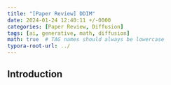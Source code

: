 ```yaml
---
title: "[Paper Review] DDIM"
date: 2024-01-24 12:40:11 +/-0000
categories: [Paper Review, Diffusion]
tags: [ai, generative, math, diffusion]   
math: true  # TAG names should always be lowercase
typora-root-url: ../
---
```


## Introduction
